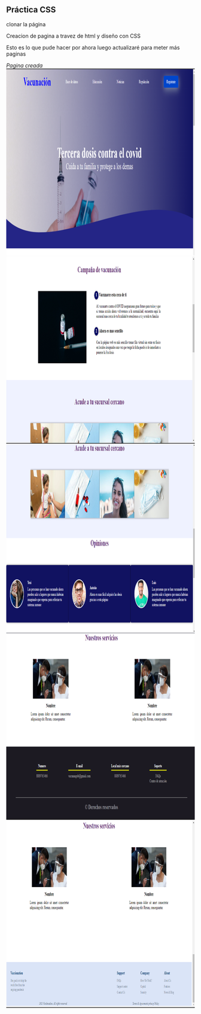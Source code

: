 ## Práctica CSS

clonar la página

Creacion de pagina a travez de html
y diseño con CSS<br>

Esto es lo que pude hacer por ahora luego actualizaré para meter más paginas



*Pagina creada* <br>
<img src="./Images/img00.png" alt="diseño de pagina" height="500px"><br>
<img src="./Images/screnvacuna02.png" alt="diseño de pagina" height="500px"><br>
<img src="./Images/screnvacuna03.png" alt="diseño de pagina" height="500px"><br>
<img src="./Images/screnvacuna04.png" alt="diseño de pagina" height="500px"><br>
<img src="./Images/imgend.png" alt="diseño de pagina" height="500px"><br>

